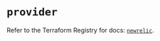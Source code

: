# `provider`

Refer to the Terraform Registry for docs: [`newrelic`](https://registry.terraform.io/providers/newrelic/newrelic/3.73.0/docs).
